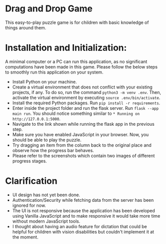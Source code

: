 # Drag and Drop Game
This easy-to-play puzzle game is for children with basic knowledge of things around them.
# Installation and Initialization:
A minimal computer or a PC can run this application, as no significant computations have been made in this game. Please follow the below steps to smoothly run this application on your system.
* Install Python on your machine.
* Create a virtual environment that does not conflict with your existing projects, if any. To do so, run the command `python3 -m venv .env`. Then, activate the virtual environment by executing `source .env/bin/activate`.
* Install the required Python packages. Run `pip install -r requirements`.
* Enter inside the project folder and run the flask server. Run `flask --app main run`. You should notice something similar to `* Running on http://127.0.0.1:5000`.
* Navigate to the link shown while running the flask app in the previous step.
* Make sure you have enabled JavaScript in your browser. Now, you should be able to play the puzzle.
* Try dragging an item from the column back to the original place and observe how the progress bar behaves.
* Please refer to the screenshots which contain two images of different progress stages.

# Clarification
* UI design has not yet been done.
* Authentication/Security while fetching data from the server has been ignored for now.
* The UI is not responsive because the application has been developed using Vanilla JavaScript and to make responsive it would take more time without modern JavaScript tools.
* I thought about having an audio feature for dictation that could be helpful for children with vision disabilities but couldn't implement it at the moment.
